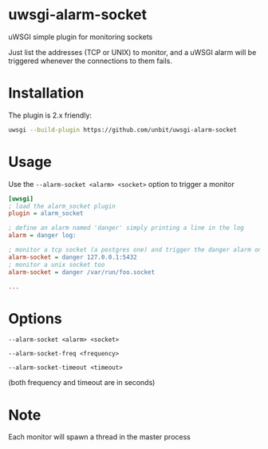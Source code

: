 # uwsgi-alarm-socket
uWSGI simple plugin for monitoring sockets

Just list the addresses (TCP or UNIX) to monitor, and a uWSGI alarm will be triggered whenever the connections to them fails.

Installation
============

The plugin is 2.x friendly:

```sh
uwsgi --build-plugin https://github.com/unbit/uwsgi-alarm-socket
```

Usage
=====

Use the ```--alarm-socket <alarm> <socket>``` option to trigger a monitor

```ini
[uwsgi]
; load the alarm_socket plugin
plugin = alarm_socket

; define an alarm named 'danger' simply printing a line in the log
alarm = danger log:

; monitor a tcp socket (a postgres one) and trigger the danger alarm on error
alarm-socket = danger 127.0.0.1:5432
; monitor a unix socket too
alarm-socket = danger /var/run/foo.socket

...
```

Options
=======

```--alarm-socket <alarm> <socket>```

```--alarm-socket-freq <frequency>```

```--alarm-socket-timeout <timeout>```

(both frequency and timeout are in seconds)

Note
====

Each monitor will spawn a thread in the master process
